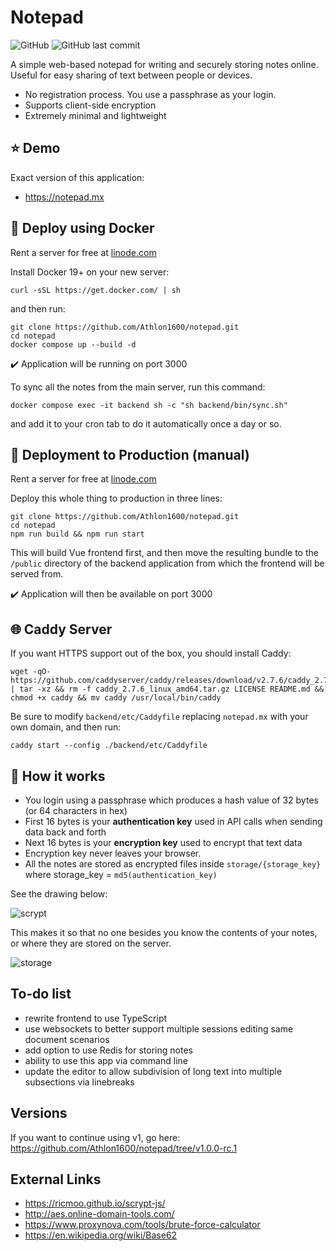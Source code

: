 # Notepad

![GitHub](https://img.shields.io/github/license/athlon1600/notepad)
![GitHub last commit](https://img.shields.io/github/last-commit/athlon1600/notepad)

A simple web-based notepad for writing and securely storing notes online.
Useful for easy sharing of text between people or devices.

- No registration process. You use a passphrase as your login.
- Supports client-side encryption
- Extremely minimal and lightweight

## :star: Demo

Exact version of this application:

- https://notepad.mx


## :whale2: Deploy using Docker

Rent a server for free at [linode.com](https://www.linode.com/lp/refer/?r=cee8aa429cd4cbb5a6e6d1ebfd8986f661d8ef4e)

Install Docker 19+ on your new server:

```shell
curl -sSL https://get.docker.com/ | sh
```

and then run:

```shell
git clone https://github.com/Athlon1600/notepad.git
cd notepad
docker compose up --build -d
```

:heavy_check_mark: Application will be running on port 3000

To sync all the notes from the main server, run this command:

```shell
docker compose exec -it backend sh -c "sh backend/bin/sync.sh"
```

and add it to your cron tab to do it automatically once a day or so.

## :hammer: Deployment to Production (manual)

Rent a server for free at [linode.com](https://www.linode.com/lp/refer/?r=cee8aa429cd4cbb5a6e6d1ebfd8986f661d8ef4e)

Deploy this whole thing to production in three lines:

```shell
git clone https://github.com/Athlon1600/notepad.git
cd notepad
npm run build && npm run start
```

This will build Vue frontend first, and then move the resulting bundle to the `/public` directory
of the backend application from which the frontend will be served from.

:heavy_check_mark: Application will then be available on port 3000

## :globe_with_meridians: Caddy Server

If you want HTTPS support out of the box, you should install Caddy:

```shell
wget -qO- https://github.com/caddyserver/caddy/releases/download/v2.7.6/caddy_2.7.6_linux_amd64.tar.gz | tar -xz && rm -f caddy_2.7.6_linux_amd64.tar.gz LICENSE README.md && chmod +x caddy && mv caddy /usr/local/bin/caddy
```

Be sure to modify `backend/etc/Caddyfile` replacing `notepad.mx` with your own domain,
and then run:

```shell
caddy start --config ./backend/etc/Caddyfile 
```

## :closed_lock_with_key: How it works

- You login using a passphrase which produces a hash value of 32 bytes (or 64 characters in hex)
- First 16 bytes is your **authentication key**  used in API calls when sending data back and forth
- Next 16 bytes is your **encryption key** used to encrypt that text data
- Encryption key never leaves your browser.
- All the notes are stored as encrypted files inside `storage/{storage_key}` where storage_key = `md5(authentication_key)`

See the drawing below:

![scrypt](https://github.com/Athlon1600/notepad/assets/1063088/aed67aae-bd10-4917-a149-fc2db0ad1d17)

This makes it so that no one besides you know the contents of your notes, or where they are stored on the server.

![storage](https://i.imgur.com/cXgoRLX.png)

## To-do list

- rewrite frontend to use TypeScript
- use websockets to better support multiple sessions editing same document scenarios
- add option to use Redis for storing notes
- ability to use this app via command line
- update the editor to allow subdivision of long text into multiple subsections via linebreaks

## Versions

If you want to continue using v1, go here:  
https://github.com/Athlon1600/notepad/tree/v1.0.0-rc.1

## External Links

- https://ricmoo.github.io/scrypt-js/
- http://aes.online-domain-tools.com/
- https://www.proxynova.com/tools/brute-force-calculator
- https://en.wikipedia.org/wiki/Base62

